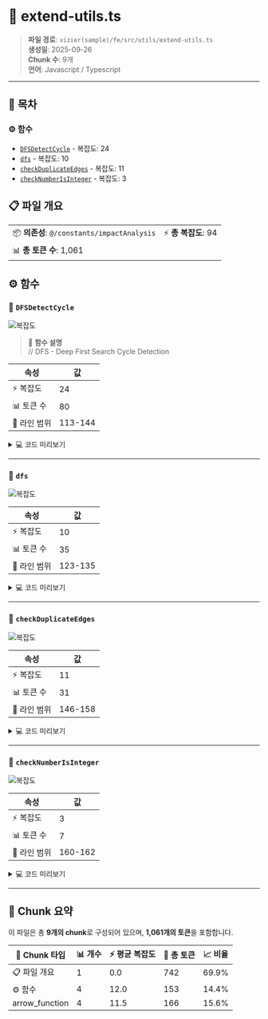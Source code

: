 # 📄 extend-utils.ts

> **파일 경로**: `vizier(sample)/fe/src/utils/extend-utils.ts`  
> **생성일**: 2025-09-26  
> **Chunk 수**: 9개  
> **언어**: Javascript / Typescript
---

## 📑 목차

### ⚙️ 함수
- [`DFSDetectCycle`](#function-dfsdetectcycle) - 복잡도: 24
- [`dfs`](#function-dfs) - 복잡도: 10
- [`checkDuplicateEdges`](#function-checkduplicateedges) - 복잡도: 11
- [`checkNumberIsInteger`](#function-checknumberisinteger) - 복잡도: 3


## 📋 파일 개요

| | |
|--|--|
| 📦 **의존성**: `@/constants/impactAnalysis` | ⚡ **총 복잡도**: 94 |
| 📊 **총 토큰 수**: 1,061 |  |




## ⚙️ 함수

### <a id="function-dfsdetectcycle"></a>🔧 `DFSDetectCycle`

![복잡도](https://img.shields.io/badge/복잡도-24-red)

> 📖 **함수 설명**  
> // DFS - Deep First Search Cycle Detection

| 속성 | 값 |
|------|----|
| ⚡ 복잡도 | 24 |
| 📊 토큰 수 | 80 |
| 📍 라인 범위 | 113-144 |





<details>
<summary>💻 코드 미리보기</summary>

```javascript
export function DFSDetectCycle(edges) {
  const graph = new Map();

  for (const [u, v] of edges) {
    if (!graph.has(u)) graph.set(u, []);
    graph.get(u).push(v);
  }

  const visited = new Map();

  function dfs(node) {
    if (visited.get(node) === 1) return true;
    if (visited.get(node) === 2) return false;

    visited.set(node, 1);

    for (const neighbor of graph.get(node) || []) {
      if (dfs(neighbor)) return true;
    }

    visited.set(node, 2);
    return false;
  }

  for (const node of graph.keys()) {
    if (!visited.has(node)) {
      if (dfs(node)) return true;
    }
  }

  return false;
}...
```

**Chunk 메타데이터**
- 🆔 **ID**: `6c0625a2e703`
- 🏷️ **태그**: `function, javascript`

</details>

---

### <a id="function-dfs"></a>🔧 `dfs`

![복잡도](https://img.shields.io/badge/복잡도-10-orange)

| 속성 | 값 |
|------|----|
| ⚡ 복잡도 | 10 |
| 📊 토큰 수 | 35 |
| 📍 라인 범위 | 123-135 |





<details>
<summary>💻 코드 미리보기</summary>

```javascript
  function dfs(node) {
    if (visited.get(node) === 1) return true;
    if (visited.get(node) === 2) return false;

    visited.set(node, 1);

    for (const neighbor of graph.get(node) || []) {
      if (dfs(neighbor)) return true;
    }

    visited.set(node, 2);
    return false;
  }...
```

**Chunk 메타데이터**
- 🆔 **ID**: `bafdf641c916`
- 🏷️ **태그**: `function, javascript`

</details>

---

### <a id="function-checkduplicateedges"></a>🔧 `checkDuplicateEdges`

![복잡도](https://img.shields.io/badge/복잡도-11-red)

| 속성 | 값 |
|------|----|
| ⚡ 복잡도 | 11 |
| 📊 토큰 수 | 31 |
| 📍 라인 범위 | 146-158 |





<details>
<summary>💻 코드 미리보기</summary>

```javascript
export function checkDuplicateEdges(edges) {
  const edgeSet = new Set();

  for (const [u, v] of edges) {
    const edge = `${u},${v}`;
    if (edgeSet.has(edge)) {
      return true;
    }
    edgeSet.add(edge);
  }

  return false;
}...
```

**Chunk 메타데이터**
- 🆔 **ID**: `1949e80059fb`
- 🏷️ **태그**: `function, javascript`

</details>

---

### <a id="function-checknumberisinteger"></a>🔧 `checkNumberIsInteger`

![복잡도](https://img.shields.io/badge/복잡도-3-green)

| 속성 | 값 |
|------|----|
| ⚡ 복잡도 | 3 |
| 📊 토큰 수 | 7 |
| 📍 라인 범위 | 160-162 |





<details>
<summary>💻 코드 미리보기</summary>

```javascript
export function checkNumberIsInteger(number) {
  return Number.isInteger(Number(number));
}...
```

**Chunk 메타데이터**
- 🆔 **ID**: `0f2f48a4d8ad`
- 🏷️ **태그**: `function, javascript`

</details>

---



## 🧩 Chunk 요약

이 파일은 총 **9개의 chunk**로 구성되어 있으며, **1,061개의 토큰**을 포함합니다.

| 🧩 Chunk 타입 | 📊 개수 | ⚡ 평균 복잡도 | 📝 총 토큰 | 📈 비율 |
|---------------|--------|-------------|----------|--------|
| 📋 파일 개요 | 1 | 0.0 | 742 | 69.9% |
| ⚙️ 함수 | 4 | 12.0 | 153 | 14.4% |
| arrow_function | 4 | 11.5 | 166 | 15.6% |

